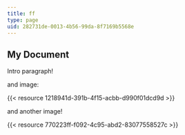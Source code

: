 ```yaml
---
title: ff
type: page
uid: 282731de-0013-4b56-99da-8f7169b5568e
---
```

## My Document

Intro paragraph!

and image:

{{< resource 1218941d-391b-4f15-acbb-d990f01dcd9d >}}

and another image!

{{< resource 770223ff-f092-4c95-abd2-83077558527c >}}